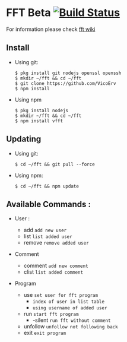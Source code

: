 # FFT Beta [![Build Status](https://travis-ci.org/VicoErv/fft.svg?branch=master)](https://travis-ci.org/VicoErv/fft)
For information please check [fft wiki](https://github.com/VicoErv/fft/wiki)

## Install
- Using git:
  
      $ pkg install git nodejs openssl openssh
      $ mkdir ~/fft && cd ~/fft
      $ git clone https://github.com/VicoErv
      $ npm install

- Using npm

      $ pkg install nodejs
      $ mkdir ~/fft && cd ~/fft
      $ npm install vfft

## Updating
- Using git:
      
      $ cd ~/fft && git pull --force

- Using npm:

      $ cd ~/fft && npm update


## Available Commands :
- User :
    - add `add new user`
    - list `list added user`
    - remove `remove added user`

- Comment
    - comment `add new comment`
    - clist `list added comment`

 - Program
    - use `set user for fft program`
        - `index of user in list table`
        - `using username of added user`
    - run `start fft program`
        - -silent `run fft without comment`
    - unfollow `unfollow not following back`
    - exit `exit program`